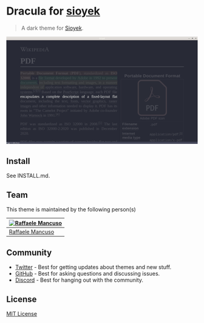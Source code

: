 # Dracula for [sioyek](https://sioyek.info)

> A dark theme for [Sioyek](https://sioyek.info).

![Screenshot](./screenshot.png)

## Install

See INSTALL.md.

<!-- All instructions can be found at [draculatheme.com/foobar](https://draculatheme.com/foobar) -->

## Team

This theme is maintained by the following person(s)
<!-- and a bunch of [awesome contributors](https://github.com/dracula/foobar/graphs/contributors) [TODO]. -->

| [![Raffaele Mancuso](https://github.com/raffaem.png?size=100)](https://github.com/raffaem) |
| ---------------------------------------------------------------------------------------- |
| [Raffaele Mancuso](https://github.com/raffaem)                                               |

## Community

- [Twitter](https://twitter.com/draculatheme) - Best for getting updates about themes and new stuff.
- [GitHub](https://github.com/dracula/dracula-theme/discussions) - Best for asking questions and discussing issues.
- [Discord](https://draculatheme.com/discord-invite) - Best for hanging out with the community.

## License

[MIT License](./LICENSE)
